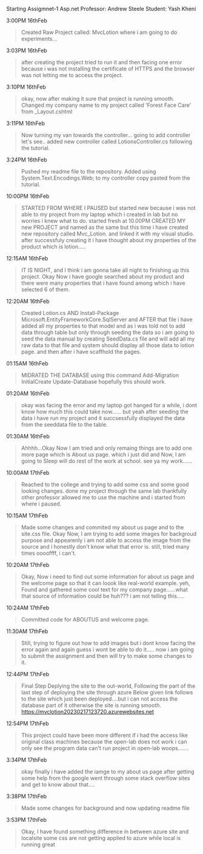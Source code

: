﻿Starting Assigmnet-1
Asp.net
Professor: Andrew Steele
Student: Yash Kheni

3:00PM 16thFeb
>Created Raw Project called: MvcLotion
where i am going to do experiments...

3:03PM 16thFeb
>after creating the project tried to run it and then facing one error because i was not installing the certificate of HTTPS and the browser was not letting me to access the project.

3:10PM 16thFeb
>okay, now after making it sure that project is running smooth.
Changed my company name to my project called 'Forest Face Care' from _Layout.cshtml

3:11PM 16thFeb
>Now turning my van towards the controller...
going to add controller let's see..
added new controller called LotionsController.cs following the tutorial.

3:24PM 16thFeb
>Pushed my readme file to the repository.
Added using System.Text.Encodings.Web; to my controller copy pasted from the tutorial.

10:00PM 16thFeb
>STARTED FROM WHERE I PAUSED but started new because i was not able to my project from my laptop which i created in lab
but no worries i knew what to do.
started fresh at 10.00PM CREATED MY new PROJECT and named as the same but this time i have created new repository called Mvc_Lotion. and linked it with my visual studio.
after successfuly creating it i have thought about my properties of the product which is lotion.....

12:15AM 16thFeb
>IT IS NIGHT, and I think i am gonna take all night to finishing up this project. Okay Now i have google searched about my product and there were many properties that i have found among which i have selected 6 of them.


12:20AM 16thFeb
>Created Lotion.cs AND
Install-Package Microsoft.EntityFrameworkCore.SqlServer
and AFTER that file i have added all my properties to that model and as i was told not to add data through table but only through seeding the data so i am going to seed the data manual by creating SeedData.cs file and will add all my raw data to that file and system should display all those data to lotion page.
and then after i have scaffhold the pages.

01:15AM 16thFeb

>MIDRATED THE DATABASE using this command
Add-Migration InitialCreate
Update-Database
hopefully this should work.

01:20AM 16thFeb
>okay was facing the error and my laptop got hanged for a while, i dont know how much this could take now......
but yeah after seeding the data i have run my project and it succsessfully displayed the data from the seeddata file to the table.

01:30AM 16thFeb
>Ahhhh...Okay Now I am tried and only remaing things are to add one more page which is About us page. which i just did
and Now, I am going to Sleep will do rest of the work at school.
see ya my work......


10:00AM 17thFeb
>Reached to the college and trying to add some css and some good looking changes. done my project through the same lab thankfully other professor allowed me to use the machine and i started from where i paused.

10:15AM 17thFeb
>Made some changes and commited my about us page and to the site.css file.
Okay Now, I am trying to add some images for backgroud purpose and appearenly i am not able to access the image from the source and i honestly don't know what that error is.
still, tried many times ooooffff, i can't.

10:20AM 17thFeb
>Okay, Now i need to find out some information for about us page and the welcome page so that it can loook like real-world example.
yeh, Found and gathered some cool text for my company page......what that source of information could be huh??? i am not telling this.....

10:24AM 17thFeb
>Committed code for ABOUTUS and welcome page.

11:30AM 17thFeb
>Still, trying to figure out how to add images but i dont know facing the error again and again guess i wont be able to do it.....
now i am going to submit the assignment and then will try to make some changes to it.


12:44PM 17thFeb
>Final Step Deplying the site to the out-world, Following the part of the last step of deploying the site through azure
>Below given link follows to the site which just been deployed....but i can not access the database part of it otherwise the site is running smooth.
https://mvclotion20230217123720.azurewebsites.net

12:54PM 17thFeb
>This project could have been more different if i had the access like original class machines because the open-lab does not work
>i can only see the program data can't run project in open-lab woops.......

3:34PM 17thFeb
>okay finally i have added the iamge to my about us page after getting some help from the google went through some stack overflow sites and get to know about that....

3:38PM 17thFeb
>Made some changes for background and now updating readme file

3:53PM 17thFeb
>Okay, I have found something difference in between azure site and localsite some css are not getting applied to azure while local is running great
